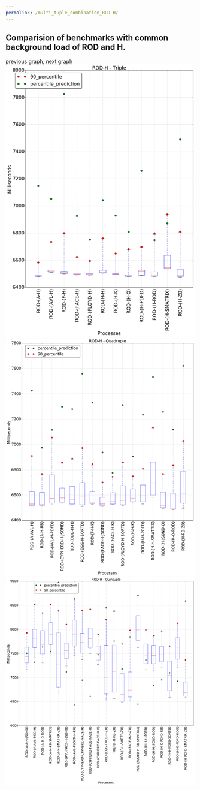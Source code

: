```yaml
---
permalink: /multi_tuple_combination_ROD-H/
---
```



## Comparision of benchmarks with common background load of ROD and H.

[previous graph](../multi_tuple_combination_ROD-F/), [next graph](../multi_tuple_combination_ROD-JSOND/)
![graph figure](./images/triple/ROD/ROD-H_box.png)![graph figure](./images/quadruple/ROD/ROD-H_box.png)![graph figure](./images/quintuple/ROD/ROD-H_box.png)